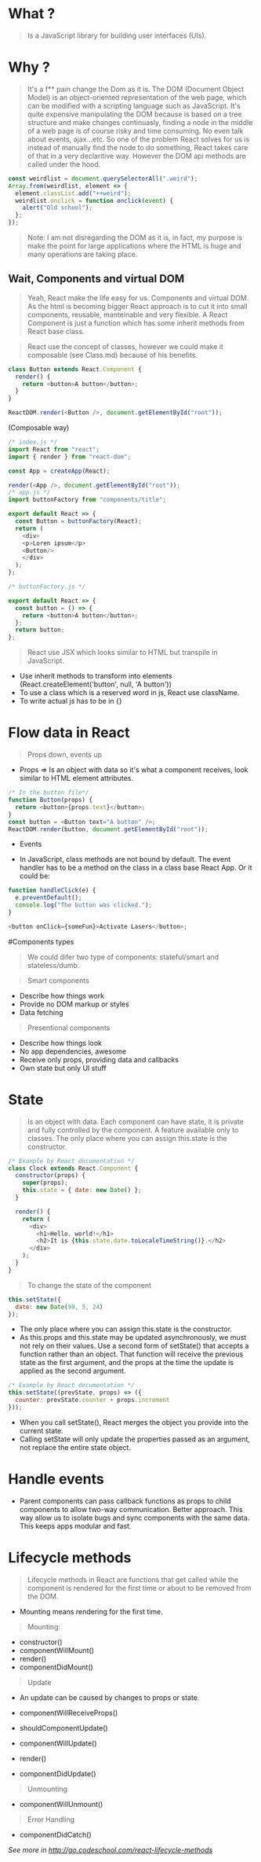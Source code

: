 # What ?

> Is a JavaScript library for building user interfaces (UIs).

# Why ?

> It's a f\*\* pain change the Dom as it is. The DOM (Document Object Model) is an object-oriented representation of the web page, which can be modified with a scripting language such as JavaScript. It's quite expensive manipulating the DOM because is based on a tree structure and make changes continuasly, finding a node in the middle of a web page is of course risky and time consuming. No even talk about events, ajax...etc. So one of the problem React solves for us is instead of manually find the node to do something, React takes care of that in a very declaritive way. However the DOM api methods are called under the hood.

```javascript
const weirdlist = document.querySelectorAll(".weird");
Array.from(weirdlist, element => {
  element.classList.add("++weird");
  weirdlist.onclick = function onclick(event) {
    alert("Old school");
  };
});
```

> Note: I am not disregarding the DOM as it is, in fact, my purpose is make the point for large applications where the HTML is huge and many operations are taking place.

## Wait, Components and virtual DOM

> Yeah, React make the life easy for us. Components and virtual DOM. As the html is becoming bigger React approach is to cut it into small components, reusable, manteinable and very flexible. A React Component is just a function which has some inherit methods from React base class.

> React use the concept of classes, however we could make it composable (see Class.md) because of his benefits.

```javascript
class Button extends React.Component {
  render() {
    return <button>A button</button>;
  }
}

ReactDOM.render(<Button />, document.getElementById("root"));
```

(Composable way)

```javascript
/* index.js */
import React from "react";
import { render } from "react-dom";

const App = createApp(React);

render(<App />, document.getElementById("root"));
/* app.js */
import buttonFactory from "components/title";

export default React => {
  const Button = buttonFactory(React);
  return (
    <div>
    <p>Loren ipsum</p>
    <Button/>
    </div>
  );
};

/* buttonFactory.js */

export default React => {
  const button = () => {
    return <button>A button</button>;
  };
  return button;
};
```

> React use JSX which looks similar to HTML but transpile in JavaScript.

* Use inherit methods to transform into elements (React.createElement('button', null, 'A button'))
* To use a class which is a reserved word in js, React use className.
* To write actual js has to be in {}

# Flow data in React

> Props down, events up

* Props => Is an object with data so it's what a component receives, look similar to HTML element attributes.

```javascript
/* In the button file*/
function Button(props) {
  return <button>{props.text}</button>;
}
const button = <Button text="A button" />;
ReactDOM.render(button, document.getElementById("root"));
```

* Events

* In JavaScript, class methods are not bound by default. The event handler has to be a method on the class in a class base React App. Or it could be:

```javascript
function handleClick(e) {
  e.preventDefault();
  console.log("The button was clicked.");
}

<button onClick={someFun}>Activate Lasers</button>;
```

#Components types

> We could difer two type of components: stateful/smart and stateless/dumb.

> Smart components

* Describe how things work
* Provide no DOM markup or styles
* Data fetching

> Presentional components

* Describe how things look
* No app dependencies, awesome
* Receive only props, providing data and callbacks
* Own state but only UI stuff

# State

> Is an object with data. Each component can have state, it is private and fully controlled by the component. A feature available only to classes. The only place where you can assign this.state is the constructor.

```javascript
/* Example by React documentation */
class Clock extends React.Component {
  constructor(props) {
    super(props);
    this.state = { date: new Date() };
  }

  render() {
    return (
      <div>
        <h1>Hello, world!</h1>
        <h2>It is {this.state.date.toLocaleTimeString()}.</h2>
      </div>
    );
  }
}
```

> To change the state of the component

```javascript
this.setState({
  date: new Date(99, 5, 24)
});
```

* The only place where you can assign this.state is the constructor.
* As this.props and this.state may be updated asynchronously, we must not rely on their values. Use a second form of setState() that accepts a function rather than an object. That function will receive the previous state as the first argument, and the props at the time the update is applied as the second argument.

```javascript
/* Example by React documentation */
this.setState((prevState, props) => ({
  counter: prevState.counter + props.increment
}));
```

* When you call setState(), React merges the object you provide into the current state.
* Calling setState will only update the properties passed as an argument, not replace the entire state object.

# Handle events

* Parent components can pass callback functions as props to child components to allow two-way communication. Better approach. This way allow us to isolate bugs and sync components with the same data. This keeps apps modular and fast.

# Lifecycle methods

> Lifecycle methods in React are functions that get called while the component is rendered for the first time or about to be removed from the DOM.

* Mounting means rendering for the first time.

> Mounting:

* constructor()
* componentWillMount()
* render()
* componentDidMount()

> Update

* An update can be caused by changes to props or state.

* componentWillReceiveProps()
* shouldComponentUpdate()
* componentWillUpdate()
* render()
* componentDidUpdate()

> Unmounting

* componentWillUnmount()

> Error Handling

* componentDidCatch()

_See more in http://go.codeschool.com/react-lifecycle-methods_
